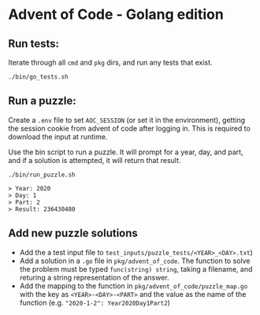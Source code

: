 # Advent of Code - Golang edition

## Run tests:

Iterate through all `cmd` and `pkg` dirs, and run any tests that exist.

```
./bin/go_tests.sh
```

## Run a puzzle:

Create a `.env` file to set `AOC_SESSION` (or set it in the environment), getting the session cookie from advent of code after logging in. This is required to download the input at runtime.

Use the bin script to run a puzzle. It will prompt for a year, day, and part, and if a solution is attempted, it will return that result.

```
./bin/run_puzzle.sh

> Year: 2020
> Day: 1
> Part: 2
> Result: 236430480
```

## Add new puzzle solutions

- Add the a test input file to `test_inputs/puzzle_tests/<YEAR>_<DAY>.txt`)
- Add a solution in a `.go` file in `pkg/advent_of_code`. The function to solve the problem must be typed `func(string) string`, taking a filename, and returing a string representation of the answer.
- Add the mapping to the function in `pkg/advent_of_code/puzzle_map.go` with the key as `<YEAR>-<DAY>-<PART>` and the value as the name of the function (e.g. `"2020-1-2": Year2020Day1Part2`)
